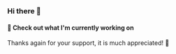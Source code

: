 ### Hi there 👋

#### 👷 Check out what I'm currently working on

Thanks again for your support, it is much appreciated! 🙏
